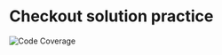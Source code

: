 # Checkout solution practice
![Code Coverage](https://img.shields.io/badge/Code%20Coverage-37%25-success?style=flat)
